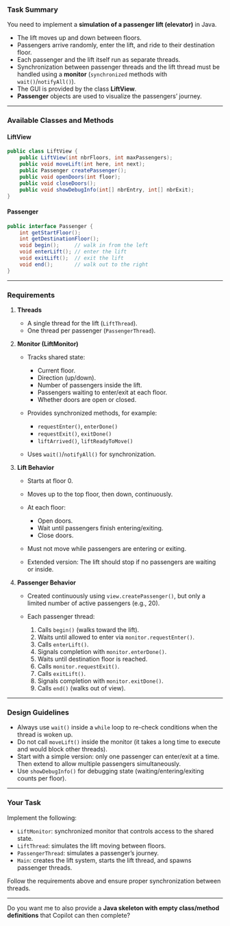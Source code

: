 


### **Task Summary**

You need to implement a **simulation of a passenger lift (elevator)** in Java.

* The lift moves up and down between floors.
* Passengers arrive randomly, enter the lift, and ride to their destination floor.
* Each passenger and the lift itself run as separate threads.
* Synchronization between passenger threads and the lift thread must be handled using a **monitor** (`synchronized` methods with `wait()`/`notifyAll()`).
* The GUI is provided by the class **LiftView**.
* **Passenger** objects are used to visualize the passengers’ journey.

---

### **Available Classes and Methods**

#### **LiftView**

```java
public class LiftView {
    public LiftView(int nbrFloors, int maxPassengers);
    public void moveLift(int here, int next);
    public Passenger createPassenger();
    public void openDoors(int floor);
    public void closeDoors();
    public void showDebugInfo(int[] nbrEntry, int[] nbrExit);
}
```

#### **Passenger**

```java
public interface Passenger {
    int getStartFloor();
    int getDestinationFloor();
    void begin();     // walk in from the left
    void enterLift(); // enter the lift
    void exitLift();  // exit the lift
    void end();       // walk out to the right
}
```

---

### **Requirements**

1. **Threads**

    * A single thread for the lift (`LiftThread`).
    * One thread per passenger (`PassengerThread`).

2. **Monitor (LiftMonitor)**

    * Tracks shared state:

        * Current floor.
        * Direction (up/down).
        * Number of passengers inside the lift.
        * Passengers waiting to enter/exit at each floor.
        * Whether doors are open or closed.
    * Provides synchronized methods, for example:

        * `requestEnter()`, `enterDone()`
        * `requestExit()`, `exitDone()`
        * `liftArrived()`, `liftReadyToMove()`
    * Uses `wait()`/`notifyAll()` for synchronization.

3. **Lift Behavior**

    * Starts at floor 0.
    * Moves up to the top floor, then down, continuously.
    * At each floor:

        * Open doors.
        * Wait until passengers finish entering/exiting.
        * Close doors.
    * Must not move while passengers are entering or exiting.
    * Extended version: The lift should stop if no passengers are waiting or inside.

4. **Passenger Behavior**

    * Created continuously using `view.createPassenger()`, but only a limited number of active passengers (e.g., 20).
    * Each passenger thread:

        1. Calls `begin()` (walks toward the lift).
        2. Waits until allowed to enter via `monitor.requestEnter()`.
        3. Calls `enterLift()`.
        4. Signals completion with `monitor.enterDone()`.
        5. Waits until destination floor is reached.
        6. Calls `monitor.requestExit()`.
        7. Calls `exitLift()`.
        8. Signals completion with `monitor.exitDone()`.
        9. Calls `end()` (walks out of view).

---

### **Design Guidelines**

* Always use `wait()` inside a `while` loop to re-check conditions when the thread is woken up.
* Do not call `moveLift()` inside the monitor (it takes a long time to execute and would block other threads).
* Start with a simple version: only one passenger can enter/exit at a time. Then extend to allow multiple passengers simultaneously.
* Use `showDebugInfo()` for debugging state (waiting/entering/exiting counts per floor).

---

### **Your Task**

Implement the following:

* `LiftMonitor`: synchronized monitor that controls access to the shared state.
* `LiftThread`: simulates the lift moving between floors.
* `PassengerThread`: simulates a passenger’s journey.
* `Main`: creates the lift system, starts the lift thread, and spawns passenger threads.

Follow the requirements above and ensure proper synchronization between threads.

---

Do you want me to also provide a **Java skeleton with empty class/method definitions** that Copilot can then complete?
